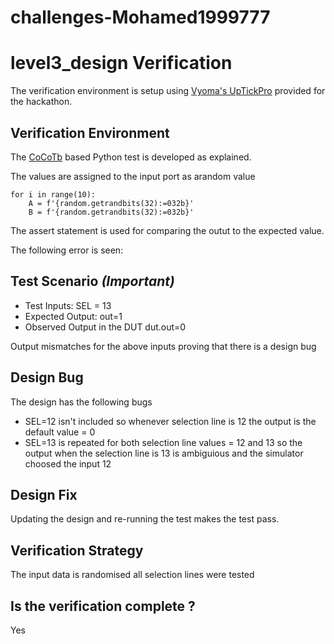 # challenges-Mohamed1999777
# level3_design  Verification

The verification environment is setup using [Vyoma's UpTickPro](https://vyomasystems.com) provided for the hackathon.

## Verification Environment

The [CoCoTb](https://www.cocotb.org/) based Python test is developed as explained. 

The values are assigned to the input port as arandom value 
    
    for i in range(10):
        A = f'{random.getrandbits(32):=032b}'
        B = f'{random.getrandbits(32):=032b}'


The assert statement is used for comparing the  outut to the expected value.

The following error is seen:



## Test Scenario *(Important)*
- Test Inputs: SEL = 13 
- Expected Output: out=1
- Observed Output in the DUT dut.out=0

Output mismatches for the above inputs proving that there is a design bug

## Design Bug
The design has the following bugs 
* SEL=12 isn't included so whenever selection line is 12 the output is the default value = 0 
* SEL=13 is repeated for both selection line values = 12 and 13 so the output when the selection line is 13 is ambiguious and the simulator choosed the input 12  

## Design Fix
Updating the design and re-running the test makes the test pass.

## Verification Strategy
 The input data is randomised 
 all selection lines were tested 
## Is the verification complete ?
 Yes